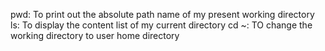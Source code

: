 pwd: To print out the absolute path name of my present working directory
ls: To display the content list of my current directory
cd ~: TO change the working directory to user home directory

